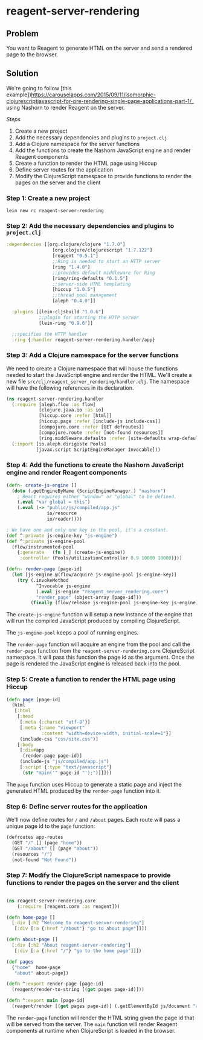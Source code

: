 # reagent-server-rendering



## Problem

You want to Reagent to generate HTML on the server and send a rendered page to the browser.

## Solution

We're going to follow [this example])https://carouselapps.com/2015/09/11/isomorphic-clojurescriptjavascript-for-pre-rendering-single-page-applications-part-1/_ using Nashorn to render Reagent on the server.

*Steps*

1. Create a new project
2. Add the necessary dependencies and plugins to `project.clj`
3. Add a Clojure namespace for the server functions
4. Add the functions to create the Nashorn JavaScript engine and render Reagent components
5. Create a function to render the HTML page using Hiccup
6. Define server routes for the application
7. Modify the ClojureScript namespace to provide functions to render the pages on the server and the client

### Step 1: Create a new project

    lein new rc reagent-server-rendering

### Step 2: Add the necessary dependencies and plugins to `project.clj`

```clojure
:dependencies [[org.clojure/clojure "1.7.0"]
                 [org.clojure/clojurescript "1.7.122"]
                 [reagent "0.5.1"]
                 ;;Ring is needed to start an HTTP server
                 [ring "1.4.0"]
                 ;;provides default middleware for Ring
                 [ring/ring-defaults "0.1.5"]
                 ;;server-side HTML templating
                 [hiccup "1.0.5"]
                 ;;thread pool management
                 [aleph "0.4.0"]]

  :plugins [[lein-cljsbuild "1.0.6"]
            ;;plugin for starting the HTTP server
            [lein-ring "0.9.6"]]

  ;;specifies the HTTP handler
  :ring {:handler reagent-server-rendering.handler/app}
```

### Step 3: Add a Clojure namespace for the server functions

We need to create a Clojure namespace that will house the functions needed to start the JavaScript engine and render the HTML.
We'll create a new file `src/clj/reagent_server_rendering/handler.clj`. The namespace will have the following references in its declaration.

```clojure
(ns reagent-server-rendering.handler
  (:require [aleph.flow :as flow]
            [clojure.java.io :as io]
            [hiccup.core :refer [html]]
            [hiccup.page :refer [include-js include-css]]
            [compojure.core :refer [GET defroutes]]
            [compojure.route :refer [not-found resources]]
            [ring.middleware.defaults :refer [site-defaults wrap-defaults]])
  (:import [io.aleph.dirigiste Pools]
           [javax.script ScriptEngineManager Invocable]))
```

### Step 4: Add the functions to create the Nashorn JavaScript engine and render Reagent components

```clojure
(defn- create-js-engine []
  (doto (.getEngineByName (ScriptEngineManager.) "nashorn")
    ; React requires either "window" or "global" to be defined.
    (.eval "var global = this")
    (.eval (-> "public/js/compiled/app.js"
               io/resource
               io/reader))))

; We have one and only one key in the pool, it's a constant.
(def ^:private js-engine-key "js-engine")
(def ^:private js-engine-pool
  (flow/instrumented-pool
    {:generate   (fn [_] (create-js-engine))
     :controller (Pools/utilizationController 0.9 10000 10000)}))

(defn- render-page [page-id]
  (let [js-engine @(flow/acquire js-engine-pool js-engine-key)]
    (try (.invokeMethod
           ^Invocable js-engine
           (.eval js-engine "reagent_server_rendering.core")
           "render_page" (object-array [page-id]))
         (finally (flow/release js-engine-pool js-engine-key js-engine)))))
```

The `create-js-engine` function will setup a new instance of the engine that will run the compiled JavaScript produced by compiling ClojureScript.

The `js-engine-pool` keeps a pool of running engines.

The `render-page` function will acquire an engine from the pool and call the `render-page` function from the `reagent-server-rendering.core` ClojureScript namespace. It will pass this function the page id as the argument. Once the page is rendered the JavaScript engine is released back into the pool.

### Step 5: Create a function to render the HTML page using Hiccup

```clojure
(defn page [page-id]
  (html
   [:html
    [:head
     [:meta {:charset "utf-8"}]
     [:meta {:name "viewport"
             :content "width=device-width, initial-scale=1"}]
     (include-css "css/site.css")]
    [:body
     [:div#app
      (render-page page-id)]
     (include-js "js/compiled/app.js")
     [:script {:type "text/javascript"}
      (str "main('" page-id "');")]]]))
```

The `page` function uses Hiccup to generate a static page and inject the generated HTML produced by the `render-page` function into it.

### Step 6: Define server routes for the application

We'll now define routes for `/` and `/about` pages. Each route will pass a unique page id to the `page` function:

```clojure
(defroutes app-routes
  (GET "/" [] (page "home"))
  (GET "/about" [] (page "about"))
  (resources "/")
  (not-found "Not Found"))
```

### Step 7: Modify the ClojureScript namespace to provide functions to render the pages on the server and the client

```clojure

(ns reagent-server-rendering.core
    (:require [reagent.core :as reagent]))

(defn home-page []
  [:div [:h2 "Welcome to reagent-server-rendering"]
   [:div [:a {:href "/about"} "go to about page"]]])

(defn about-page []
  [:div [:h2 "About reagent-server-rendering"]
   [:div [:a {:href "/"} "go to the home page"]]])

(def pages
  {"home"  home-page
   "about" about-page})

(defn ^:export render-page [page-id]
  (reagent/render-to-string [(get pages page-id)]))

(defn ^:export main [page-id]
  (reagent/render [(get pages page-id)] (.getElementById js/document "app")))
```

The `render-page` function will render the HTML string given the page id that will be served from the server. The `main` function will render Reagent components at runtime when ClojureScript is loaded in the browser.
